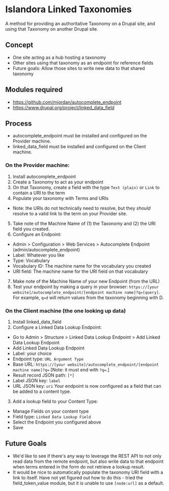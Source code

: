 # Islandora Linked Taxonomies

A method for providing an authoritative Taxonomy on a Drupal site, and using that Taxonomy on another Drupal site.

## Concept

* One site acting as a hub hosting a taxonomy
* Other sites using that taxonomy as an endpoint for reference fields
* Future goals: Allow those sites to write new data to that shared taxonomy

## Modules required

* https://github.com/mjordan/autocomplete_endpoint
* https://www.drupal.org/project/linked_data_field 

## Process

* autocomplete_endpoint must be installed and configured on the Provider machine.
* linked_data_field must be installed and configured on the Client machine.

### On the Provider machine:

1. Install autocomplete_endpoint
2. Create a Taxonomy to act as your endpoint
3. On that Taxonomy, create a field with the type `Text (plain)` or `Link` to contain a URI to the term
4. Populate your taxonomy with Terms and URIs 
  * Note: the URIs do not technically need to resolve, but they *should* resolve to a valid link to the term on your Provider site.
5. Take note of the Machine Name of (1) the Taxonomy and (2) the URI field you created.
6. Configure an Endpoint:
  * Admin > Configuration > Web Services > Autocomplete Endpoint (admin/autocomplete_endpoint)
  * Label: Whatever you like
  * Type: Vocabulary
  * Vocabulary ID: The machine name for the vocabulary you created
  * URI field: The machine name for the URI field on that vocabulary
7. Make note of the Machine Name of your new Endpoint (from the URL) 
8. Test your endpoint by making a query in your browser: `https://[your website]/autocomplete_endpoint/[endpoint machine name]?q=[query]`. For example, `q=d` will return values from the taxonomy beginning with D.

### On the Client machine (the one looking up data)

1. Install linked_data_field
2. Configure a Linked Data Lookup Endpoint: 
  * Go to Admin > Structure > Linked Data Lookup Endpoint > Add Linked Data Lookup Endpoint
  * Add Linked Data Lookup Endpoint
  * Label: your choice
  * Endpoint type: `URL Argument Type`
  * Base URL: `https://[your website]/autocomplete_endpoint/[endpoint machine name]?q=` [Note: it must end with `?q=`.]
  * Result record JSON path: `[*]`
  * Label JSON key: `label`
  * URL JSON key: `uri`
  Your endpoint is now configured as a field that can be added to a content type.
3. Add a lookup field to your Content Type:
  * Manage Fields on your content type
  * Field type: `Linked Data Lookup Field`
  * Select the Endpoint you configured above
  * Save

## Future Goals

* We'd like to see if there's any way to leverage the REST API to not only read data from the remote endpoint, but also write data to that endpoint when terms entered in the form do not retrieve a lookup result.
* It would be nice to automatically populate the taxonomy URI field with a link to itself. Have not yet figured out how to do this - tried the field_token_value module, but it is unable to use `[node:url]` as a default.
